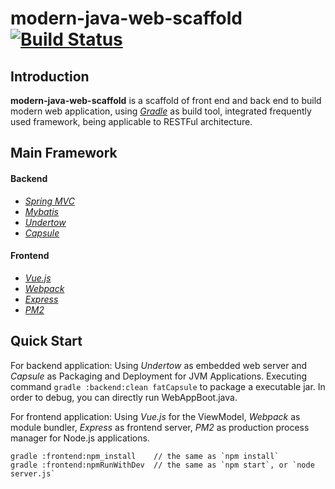 # modern-java-web-scaffold [![Build Status](https://travis-ci.org/dolphineor/modern-java-web-scaffold.svg?branch=master)](https://travis-ci.org/dolphineor/modern-java-web-scaffold)

## Introduction
**modern-java-web-scaffold** is a scaffold of front end and back end to build modern web application, using *[Gradle](http://gradle.org/)* as build tool, integrated frequently used framework, being applicable to RESTFul architecture.

## Main Framework
#### Backend
* *[Spring MVC](http://docs.spring.io/spring/docs/current/spring-framework-reference/html/mvc.html)*
* *[Mybatis](http://mybatis.github.io/mybatis-3/)*
* *[Undertow](http://undertow.io/)*
* *[Capsule](http://www.capsule.io/)*

#### Frontend
* *[Vue.js](http://vuejs.org/)*
* *[Webpack](https://webpack.github.io/)*
* *[Express](http://expressjs.com/)*
* *[PM2](http://pm2.keymetrics.io/)*


## Quick Start
For backend application:
Using *Undertow* as embedded web server and *Capsule* as Packaging and Deployment for JVM Applications. Executing command ``` gradle :backend:clean fatCapsule ``` to package a executable jar. In order to debug, you can directly run WebAppBoot.java.

For frontend application:
Using *Vue.js* for the ViewModel, *Webpack* as module bundler, *Express* as frontend server, *PM2* as production process manager for Node.js applications.
```
gradle :frontend:npm_install    // the same as `npm install`
gradle :frontend:npmRunWithDev  // the same as `npm start`, or `node server.js`

```